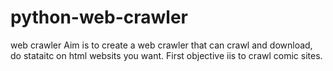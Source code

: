 # python-web-crawler
web crawler
Aim is to create a web crawler that can crawl and download, do stataitc on html websits you want.
First objective iis to crawl comic sites.
